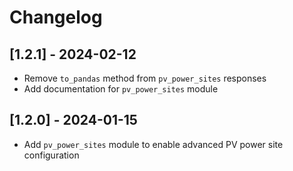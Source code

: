 # Changelog

## [1.2.1] - 2024-02-12

- Remove `to_pandas` method from `pv_power_sites` responses
- Add documentation for `pv_power_sites` module

## [1.2.0] - 2024-01-15

- Add `pv_power_sites` module to enable advanced PV power site configuration
